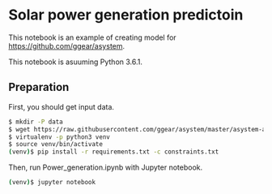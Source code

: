 # Solar power generation predictoin

This notebook is an example of creating model for https://github.com/ggear/asystem.

This notebook is asuuming Python 3.6.1.

## Preparation

First, you should get input data.

```sh
$ mkdir -P data
$ wget https://raw.githubusercontent.com/ggear/asystem/master/asystem-amodel/src/test/resources/data/amodel/energy/pristine/training/canonical/txt/csv/none/amodel/1000/engery.csv -O data/energy.csv
$ virtualenv -p python3 venv
$ source venv/bin/activate
(venv)$ pip install -r requirements.txt -c constraints.txt
```

Then, run Power_generation.ipynb with Jupyter notebook.

```sh
(venv)$ jupyter notebook
```
